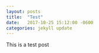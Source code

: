 ```yaml
---
layout: posts
title:  "Test"
date:   2017-10-25 15:12:00 -0600
categories: jekyll update
---
```


This is a test post
